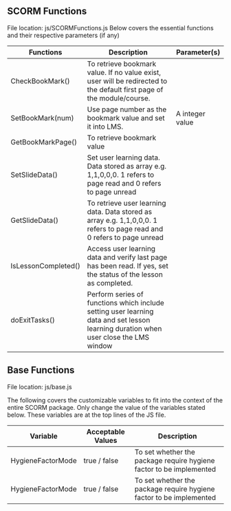 ## SCORM Functions
File location: js/SCORMFunctions.js
Below covers the essential functions and their respective parameters (if any)

| Functions      | Description           | Parameter(s)  |
| ------------- |-----------| -------|
| CheckBookMark() | To retrieve bookmark value. If no value exist, user will be redirected to the default first page of the module/course. |  |
| SetBookMark(num) | Use page number as the bookmark value and set it into LMS. |  A integer value  |
| GetBookMarkPage() | To retrieve bookmark value | |
| SetSlideData() | Set user learning data. Data stored as array e.g. 1,1,0,0,0. 1 refers to page read and 0 refers to page unread | |
| GetSlideData() | To retrieve user learning data. Data stored as array e.g. 1,1,0,0,0. 1 refers to page read and 0 refers to page unread | |
| IsLessonCompleted() | Access user learning data and verify last page has been read. If yes, set the status of the lesson as completed. | |
| doExitTasks() | Perform series of functions which include setting user learning data and set lesson learning duration when user close the LMS window | |






## Base Functions
File location: js/base.js

The following covers the customizable variables to fit into the context of the entire SCORM package. Only change the value of the variables stated below. These variables are at the top lines of the JS file.

| Variable      | Acceptable Values  | Description  |
| ------------- |--------------------|--------------|
| HygieneFactorMode | true / false  | To set whether the package require hygiene factor to be implemented |
| HygieneFactorMode | true / false  | To set whether the package require hygiene factor to be implemented |
